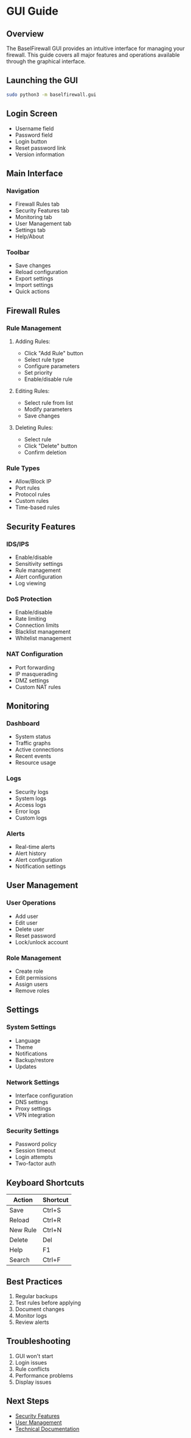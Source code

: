 # GUI Guide

## Overview
The BaselFirewall GUI provides an intuitive interface for managing your firewall. This guide covers all major features and operations available through the graphical interface.

## Launching the GUI
```bash
sudo python3 -m baselfirewall.gui
```

## Login Screen
- Username field
- Password field
- Login button
- Reset password link
- Version information

## Main Interface

### Navigation
- Firewall Rules tab
- Security Features tab
- Monitoring tab
- User Management tab
- Settings tab
- Help/About

### Toolbar
- Save changes
- Reload configuration
- Export settings
- Import settings
- Quick actions

## Firewall Rules

### Rule Management
1. Adding Rules:
   - Click "Add Rule" button
   - Select rule type
   - Configure parameters
   - Set priority
   - Enable/disable rule

2. Editing Rules:
   - Select rule from list
   - Modify parameters
   - Save changes

3. Deleting Rules:
   - Select rule
   - Click "Delete" button
   - Confirm deletion

### Rule Types
- Allow/Block IP
- Port rules
- Protocol rules
- Custom rules
- Time-based rules

## Security Features

### IDS/IPS
- Enable/disable
- Sensitivity settings
- Rule management
- Alert configuration
- Log viewing

### DoS Protection
- Enable/disable
- Rate limiting
- Connection limits
- Blacklist management
- Whitelist management

### NAT Configuration
- Port forwarding
- IP masquerading
- DMZ settings
- Custom NAT rules

## Monitoring

### Dashboard
- System status
- Traffic graphs
- Active connections
- Recent events
- Resource usage

### Logs
- Security logs
- System logs
- Access logs
- Error logs
- Custom logs

### Alerts
- Real-time alerts
- Alert history
- Alert configuration
- Notification settings

## User Management

### User Operations
- Add user
- Edit user
- Delete user
- Reset password
- Lock/unlock account

### Role Management
- Create role
- Edit permissions
- Assign users
- Remove roles

## Settings

### System Settings
- Language
- Theme
- Notifications
- Backup/restore
- Updates

### Network Settings
- Interface configuration
- DNS settings
- Proxy settings
- VPN integration

### Security Settings
- Password policy
- Session timeout
- Login attempts
- Two-factor auth

## Keyboard Shortcuts
| Action | Shortcut |
|--------|----------|
| Save | Ctrl+S |
| Reload | Ctrl+R |
| New Rule | Ctrl+N |
| Delete | Del |
| Help | F1 |
| Search | Ctrl+F |

## Best Practices
1. Regular backups
2. Test rules before applying
3. Document changes
4. Monitor logs
5. Review alerts

## Troubleshooting
1. GUI won't start
2. Login issues
3. Rule conflicts
4. Performance problems
5. Display issues

## Next Steps
- [Security Features](security_features.md)
- [User Management](user_management.md)
- [Technical Documentation](../technical/) 